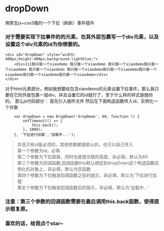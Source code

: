 # dropDown
用原生js+css3撸的一个下拉（刷新）事件插件

### 对于需要实现下拉事件的的元素，在其外层包裹写一个div元素，以及设置这个div元素的id为你想要的。<br/>

    <div id="dropDown" style="width: 400px;height:400px;background:lightblue;">
        <div>111我只是一个xiaodemo 我只是一个xiaodemo 我只是一个xiaodemo我只是一个xiaodemo 我只是一个xiaodemo 我只是一个xiaodemo我只是一个xiaodemo我只是一个xiaodemo我只是一个xiaodemo我只是一个xiaodemo</div>
    </div>
    
对于html元素部分，例如我想要给包含xiaodemo的元素设置下拉事件，那么我只要在它的外层包裹一层div，并且设置它的id就行了，至于什么样的样式是随你的。
那么js代码部分：
首先引入插件文件<script src='./dropDown-es5.js'></script>
然后在下面构造函数传入id，实例化一个对象

        var dropDown = new DropDown('dropDown', 60, function () {
            setTimeout(() => {
                this.back();
            }, 1000);
        }, '下拉进行加载','加载中...');

> 并且只有id是必须的，其他参数都是默认的，也可以自己传入<br/>
> 第一个参数为id，必填<br/>
> 第二个参数为下拉距离，同时也是提示框的高度，非必填，默认为60<br/>
> 第三个参数为回调函数,回调函数this默认绑定到dropDown这个构造函数实例化的对象上，非必填，默认为空函数<br/>
> 第四个参数为下拉触发回调函数之前的提示，非必填，默认为'下拉进行加载'<br/>
> 第五个参数为下拉触发回调函数后的提示，非必填，默认为'加载中...'<br/>
### 注意：第三个参数的回调函数需要在最后调用this.back函数，使得提示框复原。<br/>

### 喜欢的话，给我点个star~
